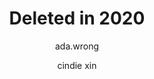 ---
layout: exhibit
title: "Deleted in 2020"
author: [ada.wrong, cindie xin]
author_description: virtualgoodsdealer
post_description: '"Deleted in 2020" is a collection of images submitted by Instagram users. All the images in this exhibit were deleted off Instagram due to violations of community guidelines.'
demo: /assets/exhibit_previews/deleted2020/deleted2020_preview.mp4
demo_poster: /assets/exhibit_previews/deleted2020/deleted2020_preview_poster.png
link: https://www.virtualgoodsdealer.com/deleted2020/
permalink: /exhibits#deleted-in-2020
---